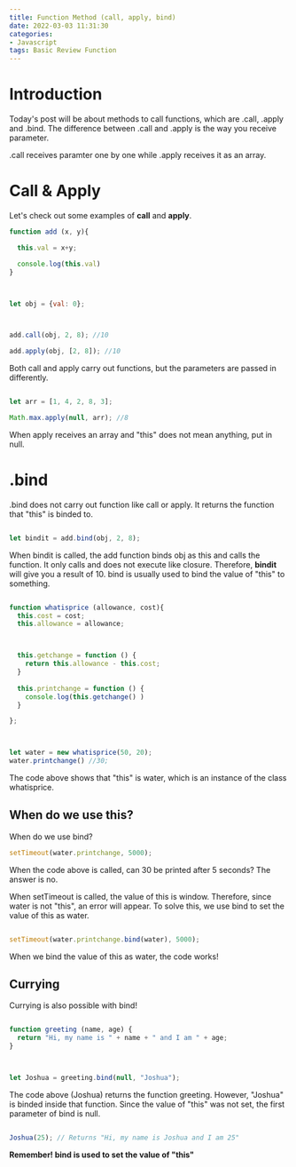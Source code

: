 ```yaml
---
title: Function Method (call, apply, bind)
date: 2022-03-03 11:31:30
categories:
- Javascript
tags: Basic Review Function 
---
```


# Introduction
Today's post will be about methods to call functions, which are .call, .apply and .bind. 
The difference between .call and .apply is the way you receive parameter. 

.call receives paramter one by one while .apply receives it as an array. 

# Call & Apply
 Let's check out some examples of **call** and **apply**.
 

```js
function add (x, y){

  this.val = x+y;

  console.log(this.val)
}



let obj = {val: 0};



add.call(obj, 2, 8); //10

add.apply(obj, [2, 8]); //10

```
Both call and apply carry out functions, but the parameters are passed in differently. 


```js

let arr = [1, 4, 2, 8, 3];

Math.max.apply(null, arr); //8
```

When apply receives an array and "this" does not mean anything, put in null.


# .bind

.bind does not carry out function like call or apply. It returns the function that "this" is binded to.


```js

let bindit = add.bind(obj, 2, 8); 
```

When bindit is called, the add function binds obj as this and calls the function. 
It only calls and does not execute like closure. 
Therefore, **bindit** will give you a result of 10. bind is usually used to bind the value of "this" to something.


```js

function whatisprice (allowance, cost){
  this.cost = cost;
  this.allowance = allowance;



  this.getchange = function () {
    return this.allowance - this.cost;
  }
  
  this.printchange = function () {
    console.log(this.getchange() )
  }

};



let water = new whatisprice(50, 20);
water.printchange() //30;

```
The code above shows that "this" is water, which is an instance of the class whatisprice. 


## When do we use this?

When do we use bind?

```js
setTimeout(water.printchange, 5000); 
```

When the code above is called, can 30 be printed after 5 seconds? The answer is no. 

When setTimeout is called, the value of this is window. 
Therefore, since water is not "this", an error will appear. To solve this, we use bind to set the value of this as water.
 

```js

setTimeout(water.printchange.bind(water), 5000); 
```

When we bind the value of this as water, the code works!


## Currying 

Currying is also possible with bind! 

```js

function greeting (name, age) {
  return "Hi, my name is " + name + " and I am " + age;
}



let Joshua = greeting.bind(null, "Joshua");

```

The code above (Joshua) returns the function greeting. However, "Joshua" is binded inside that function. 
Since the value of "this" was not set, the first parameter of bind is null.


```js

Joshua(25); // Returns "Hi, my name is Joshua and I am 25"

```

**Remember! bind is used to set the value of "this"**